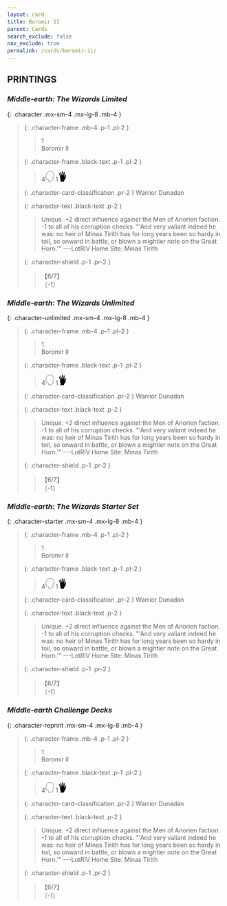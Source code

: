 ```yaml
---
layout: card
title: Boromir II
parent: Cards
search_exclude: false
nav_exclude: true
permalink: /cards/boromir-ii/
---
```


## PRINTINGS


### _Middle-earth: The Wizards Limited_

{: .character .mx-sm-4 .mx-lg-8 .mb-4 }
> {: .character-frame .mb-4 .p-1 .pl-2 }
> > <div class="card-mp">1</div>
> > <div class="character-card-name">Boromir II</div>
>
> {: .character-frame .black-text .p-1 .pl-2 }
> > 4![](/assets/images/mind.svg) 1![](/assets/images/di.svg)
>
> {: .character-card-classification .pr-2 }
> Warrior Dunadan
>
> {: .character-text .black-text .p-2 }
> > Unique. +2 direct influence against the Men of Anorien faction. -1 to all of his corruption checks.  "'And very valiant indeed he was: no heir of Minas Tirith has for long years been so hardy in toil, so onward in battle, or blown a mightier note on the Great Horn.'" ---LotRIV  Home Site: Minas Tirith 
>
> {: .character-shield .p-1 .pr-2 }
> > <div class="card-shield">【6/7】</div>
> > <div class="card-corruption">〔-1〕</div>

### _Middle-earth: The Wizards Unlimited_

{: .character-unlimited .mx-sm-4 .mx-lg-8 .mb-4 }
> {: .character-frame .mb-4 .p-1 .pl-2 }
> > <div class="card-mp">1</div>
> > <div class="character-card-name">Boromir II</div>
>
> {: .character-frame .black-text .p-1 .pl-2 }
> > 4![](/assets/images/mind.svg) 1![](/assets/images/di.svg)
>
> {: .character-card-classification .pr-2 }
> Warrior Dunadan
>
> {: .character-text .black-text .p-2 }
> > Unique. +2 direct influence against the Men of Anorien faction. -1 to all of his corruption checks.  "'And very valiant indeed he was: no heir of Minas Tirith has for long years been so hardy in toil, so onward in battle, or blown a mightier note on the Great Horn.'" ---LotRIV  Home Site: Minas Tirith 
>
> {: .character-shield .p-1 .pr-2 }
> > <div class="card-shield">【6/7】</div>
> > <div class="card-corruption">〔-1〕</div>

### _Middle-earth: The Wizards Starter Set_

{: .character-starter .mx-sm-4 .mx-lg-8 .mb-4 }
> {: .character-frame .mb-4 .p-1 .pl-2 }
> > <div class="card-mp">1</div>
> > <div class="character-card-name">Boromir II</div>
>
> {: .character-frame .black-text .p-1 .pl-2 }
> > 4![](/assets/images/mind.svg) 1![](/assets/images/di.svg)
>
> {: .character-card-classification .pr-2 }
> Warrior Dunadan
>
> {: .character-text .black-text .p-2 }
> > Unique. +2 direct influence against the Men of Anorien faction. -1 to all of his corruption checks.  "'And very valiant indeed he was: no heir of Minas Tirith has for long years been so hardy in toil, so onward in battle, or blown a mightier note on the Great Horn.'" ---LotRIV  Home Site: Minas Tirith 
>
> {: .character-shield .p-1 .pr-2 }
> > <div class="card-shield">【6/7】</div>
> > <div class="card-corruption">〔-1〕</div>

### _Middle-earth Challenge Decks_

{: .character-reprint .mx-sm-4 .mx-lg-8 .mb-4 }
> {: .character-frame .mb-4 .p-1 .pl-2 }
> > <div class="card-mp">1</div>
> > <div class="character-card-name">Boromir II</div>
>
> {: .character-frame .black-text .p-1 .pl-2 }
> > 4![](/assets/images/mind.svg) 1![](/assets/images/di.svg)
>
> {: .character-card-classification .pr-2 }
> Warrior Dunadan
>
> {: .character-text .black-text .p-2 }
> > Unique. +2 direct influence against the Men of Anorien faction. -1 to all of his corruption checks.  "'And very valiant indeed he was: no heir of Minas Tirith has for long years been so hardy in toil, so onward in battle, or blown a mightier note on the Great Horn.'" ---LotRIV  Home Site: Minas Tirith 
>
> {: .character-shield .p-1 .pr-2 }
> > <div class="card-shield">【6/7】</div>
> > <div class="card-corruption">〔-1〕</div>

